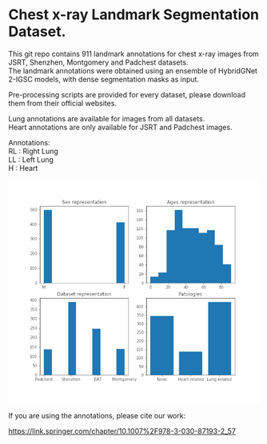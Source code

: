 # Chest x-ray Landmark Segmentation Dataset.

This git repo contains 911 landmark annotations for chest x-ray images from JSRT, Shenzhen, Montgomery and Padchest datasets.\
The landmark annotations were obtained using an ensemble of HybridGNet 2-IGSC models, with dense segmentation masks as input.

Pre-processing scripts are provided for every dataset, please download them from their official websites. 

Lung annotations are available for images from all datasets. \
Heart annotations are only available for JSRT and Padchest images.

Annotations:\
RL : Right Lung\
LL : Left Lung\
H : Heart


![workflow](figs/info.png)

If you are using the annotations, please cite our work:

https://link.springer.com/chapter/10.1007%2F978-3-030-87193-2_57
